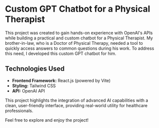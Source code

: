 # Custom GPT Chatbot for a Physical Therapist

This project was created to gain hands-on experience with OpenAI's APIs while building a practical and custom chatbot for a Physical Therapist. My brother-in-law, who is a Doctor of Physical Therapy, needed a tool to quickly access answers to common questions during his work. To address this need, I developed this custom GPT chatbot for him.

## Technologies Used
- **Frontend Framework:** React.js (powered by Vite)
- **Styling:** Tailwind CSS
- **API:** OpenAI API

This project highlights the integration of advanced AI capabilities with a clean, user-friendly interface, providing real-world utility for healthcare professionals.

Feel free to explore and enjoy the project!
